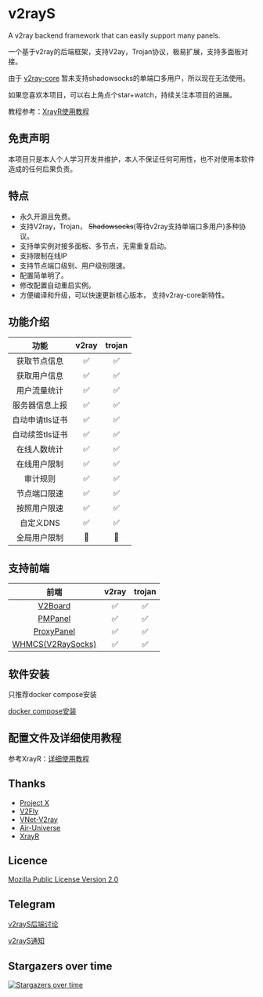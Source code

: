 # v2rayS

A v2ray backend framework that can easily support many panels.

一个基于v2ray的后端框架，支持V2ay，Trojan协议，极易扩展，支持多面板对接。

由于 [v2ray-core](https://github.com/v2fly/v2ray-core) 暂未支持shadowsocks的单端口多用户，所以现在无法使用。

如果您喜欢本项目，可以右上角点个star+watch，持续关注本项目的进展。

教程参考：[XrayR使用教程](https://xrayr-project.github.io/XrayR-doc/)

##

## 免责声明

本项目只是本人个人学习开发并维护，本人不保证任何可用性，也不对使用本软件造成的任何后果负责。

## 特点

* 永久开源且免费。
* 支持V2ray，Trojan， ~~Shadowsocks~~(等待v2ray支持单端口多用户)多种协议。
* 支持单实例对接多面板、多节点，无需重复启动。
* 支持限制在线IP
* 支持节点端口级别、用户级别限速。
* 配置简单明了。
* 修改配置自动重启实例。
* 方便编译和升级，可以快速更新核心版本， 支持v2ray-core新特性。

## 功能介绍

|    功能     |       v2ray        |       trojan       |
|:---------:|:------------------:|:------------------:|
|  获取节点信息   | :white_check_mark: | :white_check_mark: |
|  获取用户信息   | :white_check_mark: | :white_check_mark: |
|  用户流量统计   | :white_check_mark: | :white_check_mark: |
|  服务器信息上报  | :white_check_mark: | :white_check_mark: |
| 自动申请tls证书 | :white_check_mark: | :white_check_mark: |
| 自动续签tls证书 | :white_check_mark: | :white_check_mark: |
|  在线人数统计   | :white_check_mark: | :white_check_mark: |
|  在线用户限制   | :white_check_mark: | :white_check_mark: |
|   审计规则    | :white_check_mark: | :white_check_mark: |
|  节点端口限速   | :white_check_mark: | :white_check_mark: |
|  按照用户限速   | :white_check_mark: | :white_check_mark: |
|  自定义DNS   | :white_check_mark: | :white_check_mark: |
|  全局用户限制   |     :pushpin:      |     :pushpin:      |

## 支持前端

|                           前端                           |       v2ray        |       trojan       |
|:------------------------------------------------------:|:------------------:|:------------------:|
|     [V2Board](https://github.com/v2board/v2board)      | :white_check_mark: | :white_check_mark: |
|  [PMPanel](https://github.com/ByteInternetHK/PMPanel)  | :white_check_mark: | :white_check_mark: |
| [ProxyPanel](https://github.com/ProxyPanel/ProxyPanel) | :white_check_mark: | :white_check_mark: |
|  [WHMCS(V2RaySocks)](https://v2raysocks.doxtex.com/)   | :white_check_mark: | :white_check_mark: |

## 软件安装
只推荐docker compose安装

[docker compose安装](https://github.com/thank243/v2rayS-install#%E5%8F%AA%E6%8E%A8%E8%8D%90-docker-compose-%E5%AE%89%E8%A3%85)

## 配置文件及详细使用教程

参考XrayR：[详细使用教程](https://xrayr-project.github.io/XrayR-doc/)

## Thanks

* [Project X](https://github.com/XTLS/)
* [V2Fly](https://github.com/v2fly)
* [VNet-V2ray](https://github.com/ProxyPanel/VNet-V2ray)
* [Air-Universe](https://github.com/crossfw/Air-Universe)
* [XrayR](https://github.com/XrayR-project/XrayR)

## Licence

[Mozilla Public License Version 2.0](https://raw.githubusercontent.com/thank243/v2rayS/master/LICENSE)

## Telegram

[v2rayS后端讨论](https://t.me/v2rayS_chat)

[v2rayS通知](https://t.me/v2rayS_channel)

## Stargazers over time

[![Stargazers over time](https://starchart.cc/thank243/v2rayS.svg)](https://starchart.cc/thank243/v2rayS)
